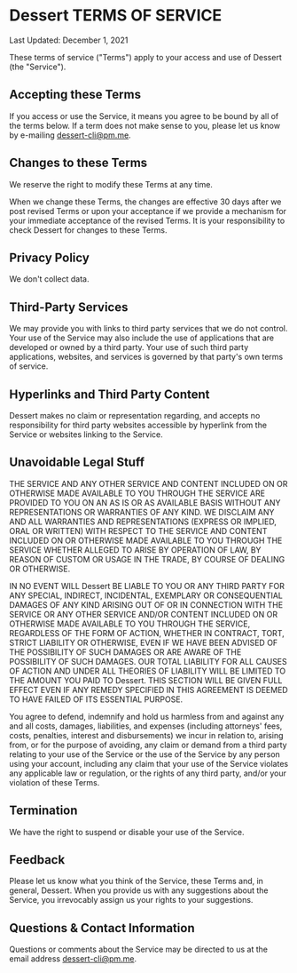 # Dessert TERMS OF SERVICE

Last Updated: December 1, 2021

These terms of service ("Terms") apply to your access and use of Dessert (the "Service").

## Accepting these Terms

If you access or use the Service, it means you agree to be bound by all of the terms below. If a term does not make sense to you, please let us know by e-mailing dessert-cli@pm.me.

## Changes to these Terms

We reserve the right to modify these Terms at any time.

When we change these Terms, the changes are effective 30 days after we post revised Terms or upon your acceptance if we provide a mechanism for your immediate acceptance of the revised Terms. It is your responsibility to check Dessert for changes to these Terms.

## Privacy Policy

We don't collect data.

## Third-Party Services

We may provide you with links to third party services that we do not control. Your use of the Service may also include the use of applications that are developed or owned by a third party. Your use of such third party applications, websites, and services is governed by that party's own terms of service.

## Hyperlinks and Third Party Content

Dessert makes no claim or representation regarding, and accepts no responsibility for third party websites accessible by hyperlink from the Service or websites linking to the Service.

## Unavoidable Legal Stuff

THE SERVICE AND ANY OTHER SERVICE AND CONTENT INCLUDED ON OR OTHERWISE MADE AVAILABLE TO YOU THROUGH THE SERVICE ARE PROVIDED TO YOU ON AN AS IS OR AS AVAILABLE BASIS WITHOUT ANY REPRESENTATIONS OR WARRANTIES OF ANY KIND. WE DISCLAIM ANY AND ALL WARRANTIES AND REPRESENTATIONS (EXPRESS OR IMPLIED, ORAL OR WRITTEN) WITH RESPECT TO THE SERVICE AND CONTENT INCLUDED ON OR OTHERWISE MADE AVAILABLE TO YOU THROUGH THE SERVICE WHETHER ALLEGED TO ARISE BY OPERATION OF LAW, BY REASON OF CUSTOM OR USAGE IN THE TRADE, BY COURSE OF DEALING OR OTHERWISE.

IN NO EVENT WILL Dessert BE LIABLE TO YOU OR ANY THIRD PARTY FOR ANY SPECIAL, INDIRECT, INCIDENTAL, EXEMPLARY OR CONSEQUENTIAL DAMAGES OF ANY KIND ARISING OUT OF OR IN CONNECTION WITH THE SERVICE OR ANY OTHER SERVICE AND/OR CONTENT INCLUDED ON OR OTHERWISE MADE AVAILABLE TO YOU THROUGH THE SERVICE, REGARDLESS OF THE FORM OF ACTION, WHETHER IN CONTRACT, TORT, STRICT LIABILITY OR OTHERWISE, EVEN IF WE HAVE BEEN ADVISED OF THE POSSIBILITY OF SUCH DAMAGES OR ARE AWARE OF THE POSSIBILITY OF SUCH DAMAGES. OUR TOTAL LIABILITY FOR ALL CAUSES OF ACTION AND UNDER ALL THEORIES OF LIABILITY WILL BE LIMITED TO THE AMOUNT YOU PAID TO Dessert. THIS SECTION WILL BE GIVEN FULL EFFECT EVEN IF ANY REMEDY SPECIFIED IN THIS AGREEMENT IS DEEMED TO HAVE FAILED OF ITS ESSENTIAL PURPOSE.

You agree to defend, indemnify and hold us harmless from and against any and all costs, damages, liabilities, and expenses (including attorneys' fees, costs, penalties, interest and disbursements) we incur in relation to, arising from, or for the purpose of avoiding, any claim or demand from a third party relating to your use of the Service or the use of the Service by any person using your account, including any claim that your use of the Service violates any applicable law or regulation, or the rights of any third party, and/or your violation of these Terms.

## Termination

We have the right to suspend or disable your use of the Service.

## Feedback

Please let us know what you think of the Service, these Terms and, in general, Dessert. When you provide us with any suggestions about the Service, you irrevocably assign us your rights to your suggestions.

## Questions & Contact Information

Questions or comments about the Service may be directed to us at the email address dessert-cli@pm.me.
